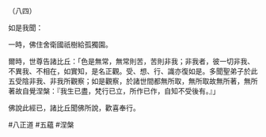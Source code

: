 （八四）

如是我聞：

一時，佛住舍衛國祇樹給孤獨園。

爾時，世尊告諸比丘：「色是無常，無常則苦，苦則非我；非我者，彼一切非我、不異我、不相在，如實知，是名正觀。受、想、行、識亦復如是。多聞聖弟子於此五受陰非我、非我所觀察；如是觀察，於諸世間都無所取，無所取故無所著，無所著故自覺涅槃：『我生已盡，梵行已立，所作已作，自知不受後有。』」

佛說此經已，諸比丘聞佛所說，歡喜奉行。



#八正道
#五蘊
#涅槃
